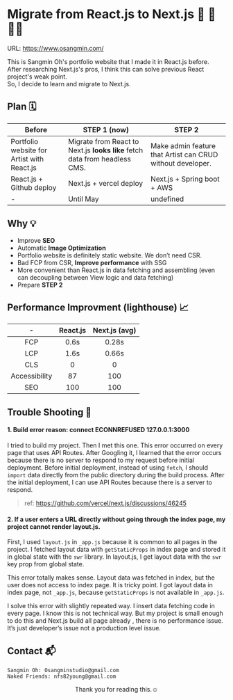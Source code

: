 # Migrate from React.js to Next.js 🚗 🚛 🚚💨

URL: https://www.osangmin.com/

This is Sangmin Oh's portfolio website that I made it in React.js before.  
After researching Next.js's pros, I think this can solve previous React project's weak point.  
So, I decide to learn and migrate to Next.js.


## Plan 🗓

| Before        | STEP 1 (now)  |   STEP 2        |
| ------------- | ------------- |  -------------  |
|Portfolio website for Artist with React.js |Migrate from React to Next.js **looks like** fetch data from headless CMS. |Make admin feature that Artist can CRUD without developer.|
|React.js + Github deploy | Next.js + vercel deploy | Next.js + Spring boot + AWS     |
|       -      |    Until May   |    undefined |


## Why 💡
* Improve **SEO**
* Automatic **Image Optimization**
* Portfolio website is definitely static website. We don’t need CSR.
* Bad FCP from CSR, **Improve performance** with SSG
* More convenient than React.js in data fetching and assembling (even can decoupling between View logic and data fetching)
* Prepare **STEP 2**


## Performance Improvment (lighthouse) 📈

|  -  | React.js | Next.js (avg) |
| :-: |:--------:|:-------:|
| FCP |  0.6s  |  0.28s  |
| LCP |  1.6s  |  0.66s   |
| CLS |   0  |  0  |
| Accessibility |   87  |  100  |
| SEO |  100   |  100  |




## Trouble Shooting 🚀

#### 1. Build error reason: connect ECONNREFUSED 127.0.0.1:3000
I tried to build my project. Then I met this one. This error occurred on every page that uses API Routes. After Googling it, I learned that the error occurs because there is no server to respond to my request before initial deployment. Before initial deployment, instead of using `fetch`, I should `import` data directly from the public directory during the build process. After the initial deployment, I can use API Routes because there is a server to respond.

> ref: https://github.com/vercel/next.js/discussions/46245


#### 2. If a user enters a URL directly without going through the index page, my project cannot render layout.js.

First, I used `layout.js` in `_app.js` because it is common to all pages in the project. I fetched layout data with `getStaticProps` in index page and stored it in global state with the `swr` library. In layout.js, I get layout data with the `swr` key prop from global state.

This error totally makes sense. Layout data was fetched in index, but the user does not access to index page. It is tricky point. I got layout data in index page, not `_app.js`, because `getStaticProps` is not available in `_app.js`.

I solve this error with slightly repeated way. I insert data fetching code in every page. I know this is not technical way. But my project is small enough to do this and Next.js build all page already , there is no performance issue. It’s just developer’s issue not a production level issue.

## Contact 📬

```
Sangmin Oh: Osangminstudio@gmail.com  
Naked Friends: nfs82young@gmail.com
```


<center>Thank you for reading this.☺️</center>  
